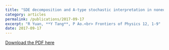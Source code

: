 ```yaml
---
title: "SDE decomposition and A-type stochastic interpretation in nonequilibrium processes"
category: articles
permalink: /publications/2017-09-17
excerpt: "R Yuan, **Y Tang**, P Ao.<br> Frontiers of Physics 12, 1-9"
date: 2017-09-17
---
```


[Download the PDF here](https://github.com/jamestang23/jamestang23.github.io/blob/master/20.pdf)

